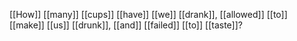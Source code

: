 [[How]] [[many]] [[cups]] [[have]] [[we]] [[drank]], [[allowed]] [[to]] [[make]] [[us]] [[drunk]], [[and]] [[failed]] [[to]] [[taste]]?